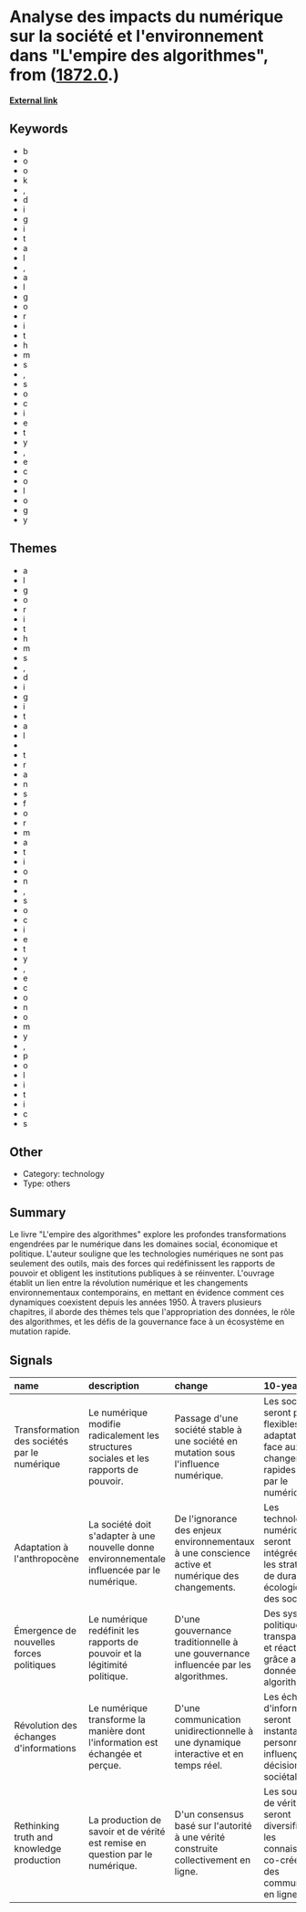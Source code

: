 # __Analyse des impacts du numérique sur la société et l'environnement dans "L'empire des algorithmes"__, from ([1872.0](https://kghosh.substack.com/p/1872.0).)

__[External link](https://www.dunod.com/histoire-geographie-et-sciences-politiques/empire-algorithmes-une-geopolitique-du-controle-ere)__



## Keywords

* b
* o
* o
* k
* ,
* d
* i
* g
* i
* t
* a
* l
* ,
* a
* l
* g
* o
* r
* i
* t
* h
* m
* s
* ,
* s
* o
* c
* i
* e
* t
* y
* ,
* e
* c
* o
* l
* o
* g
* y

## Themes

* a
* l
* g
* o
* r
* i
* t
* h
* m
* s
* ,
* d
* i
* g
* i
* t
* a
* l
*  
* t
* r
* a
* n
* s
* f
* o
* r
* m
* a
* t
* i
* o
* n
* ,
* s
* o
* c
* i
* e
* t
* y
* ,
* e
* c
* o
* n
* o
* m
* y
* ,
* p
* o
* l
* i
* t
* i
* c
* s

## Other

* Category: technology
* Type: others

## Summary

Le livre "L'empire des algorithmes" explore les profondes transformations engendrées par le numérique dans les domaines social, économique et politique. L'auteur souligne que les technologies numériques ne sont pas seulement des outils, mais des forces qui redéfinissent les rapports de pouvoir et obligent les institutions publiques à se réinventer. L'ouvrage établit un lien entre la révolution numérique et les changements environnementaux contemporains, en mettant en évidence comment ces dynamiques coexistent depuis les années 1950. À travers plusieurs chapitres, il aborde des thèmes tels que l'appropriation des données, le rôle des algorithmes, et les défis de la gouvernance face à un écosystème en mutation rapide.

## Signals

| name                                         | description                                                                                  | change                                                                                           | 10-year                                                                                                  | driving-force                                                                                      |   relevancy |
|:---------------------------------------------|:---------------------------------------------------------------------------------------------|:-------------------------------------------------------------------------------------------------|:---------------------------------------------------------------------------------------------------------|:---------------------------------------------------------------------------------------------------|------------:|
| Transformation des sociétés par le numérique | Le numérique modifie radicalement les structures sociales et les rapports de pouvoir.        | Passage d'une société stable à une société en mutation sous l'influence numérique.               | Les sociétés seront plus flexibles et adaptatives face aux changements rapides induits par le numérique. | L'essor des algorithmes et leur capacité à contrôler des informations en temps réel.               |           5 |
| Adaptation à l'anthropocène                  | La société doit s'adapter à une nouvelle donne environnementale influencée par le numérique. | De l'ignorance des enjeux environnementaux à une conscience active et numérique des changements. | Les technologies numériques seront intégrées dans les stratégies de durabilité écologique des sociétés.  | La nécessité de répondre aux défis environnementaux croissants et à la crise climatique.           |           4 |
| Émergence de nouvelles forces politiques     | Le numérique redéfinit les rapports de pouvoir et la légitimité politique.                   | D'une gouvernance traditionnelle à une gouvernance influencée par les algorithmes.               | Des systèmes politiques plus transparents et réactifs grâce aux données et algorithmes.                  | La pression pour une plus grande responsabilité et transparence dans la gouvernance.               |           4 |
| Révolution des échanges d'informations       | Le numérique transforme la manière dont l'information est échangée et perçue.                | D'une communication unidirectionnelle à une dynamique interactive et en temps réel.              | Les échanges d'informations seront instantanés et personnalisés, influençant les décisions sociétales.   | L'évolution des technologies de communication et l'attente de réactivité des utilisateurs.         |           4 |
| Rethinking truth and knowledge production    | La production de savoir et de vérité est remise en question par le numérique.                | D'un consensus basé sur l'autorité à une vérité construite collectivement en ligne.              | Les sources de vérité seront diversifiées et les connaissances co-créées par des communautés en ligne.   | La montée des plateformes numériques comme lieux de discussion et de validation des connaissances. |           5 |